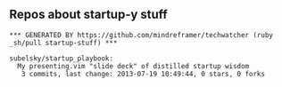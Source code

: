## Repos about startup-y stuff

<!-- PROJECTS_LIST_START -->
    *** GENERATED BY https://github.com/mindreframer/techwatcher (ruby _sh/pull startup-stuff) *** 

    subelsky/startup_playbook:
      My presenting.vim "slide deck" of distilled startup wisdom
       3 commits, last change: 2013-07-19 10:49:44, 0 stars, 0 forks
<!-- PROJECTS_LIST_END -->
